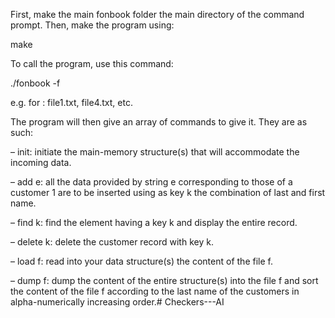 First, make the main fonbook folder the main directory of the command prompt. Then, make the program using:

make

To call the program, use this command:

./fonbook -f <filename>

e.g. for <filename>: file1.txt, file4.txt, etc.

The program will then give an array of commands to give it. They are as such:

– init: initiate the main-memory structure(s) that will accommodate the incoming data.

– add e: all the data provided by string e corresponding to those of a customer 1 are to be inserted using
as key k the combination of last and first name.

– find k: find the element having a key k and display the entire record.

– delete k: delete the customer record with key k.

– load f: read into your data structure(s) the content of the file f.

– dump f: dump the content of the entire structure(s) into the file f and sort the content of the file f
according to the last name of the customers in alpha-numerically increasing order.# Checkers---AI
